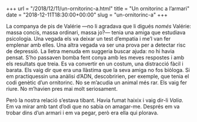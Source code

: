 +++
url = "/2018/12/11/un-ornitorinc-a.html"
title = "Un ornitorinc a l’armari"
date = "2018-12-11T18:30:00+00:00"
slug = "un-ornitorinc-a"
+++

La companya de pis de Valérie —no li agradava que li digués *només* Valérie: massa concís, massa ordinari, massa jo?— tenia una amiga que estudiava psicologia. Una vegada els va deixar un test d’empatia i me’l van fer emplenar amb elles. Una altra vegada va ser una prova per a detectar risc de depressió. La lletra menuda em suggeria buscar ajuda: no hi havia pensat. S’ho passaven bomba fent conya amb les meves respostes i amb els resultats que treia. Es va convertir en un costum, una distracció fàcil i barata. Els vaig dir que era una llàstima que la seva amiga no fos biòloga. Si em practiquessin una anàlisi d’ADN, descobririen, per exemple, que tenia el codi genètic d’un ornitorinc. No se m’acudia un animal més rar. Els vaig fer riure. No m’havien pres mai molt seriosament.

Però la nostra relació s’estava tibant. Havia fumat haixix i vaig dir-li *Valia*. Em va mirar amb tant d’odi que no sabia on amagar-me. Després em va trobar dins d’un armari i em va pegar, però era ella qui plorava.

